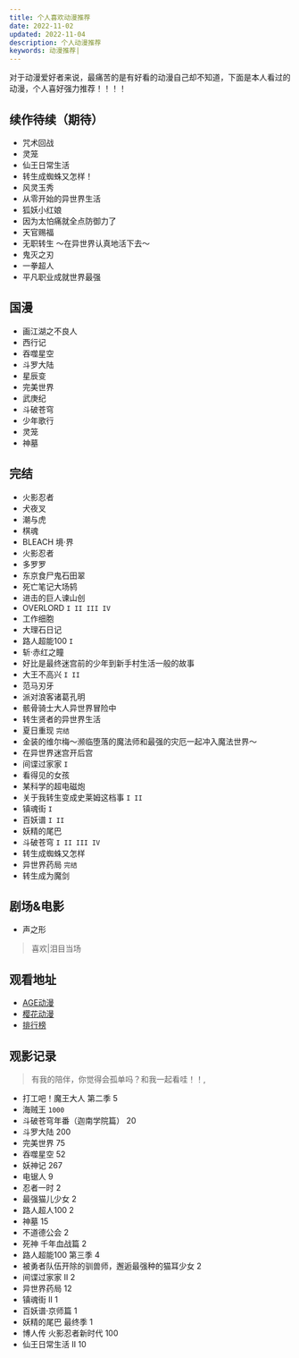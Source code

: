 ```yaml
---
title: 个人喜欢动漫推荐
date: 2022-11-02
updated: 2022-11-04
description: 个人动漫推荐
keywords: 动漫推荐|
---
```


对于动漫爱好者来说，最痛苦的是有好看的动漫自己却不知道，下面是本人看过的动漫，个人喜好强力推荐！！！！

## 续作待续（期待）
- 咒术回战
- 灵笼
- 仙王日常生活
- 转生成蜘蛛又怎样！
- 风灵玉秀
- 从零开始的异世界生活
- 狐妖小红娘
- 因为太怕痛就全点防御力了
- 天官赐福
- 无职转生 ～在异世界认真地活下去～
- 鬼灭之刃
- 一拳超人
- 平凡职业成就世界最强

## 国漫
- 画江湖之不良人
- 西行记
- 吞噬星空
- 斗罗大陆
- 星辰变
- 完美世界
- 武庚纪
- 斗破苍穹
- 少年歌行
- 灵笼
- 神墓


## 完结
- 火影忍者
- 犬夜叉
- 潮与虎
- 棋魂
- BLEACH 境·界
- 火影忍者
- 多罗罗
- 东京食尸鬼石田翠
- 死亡笔记大场鸫
- 进击的巨人谏山创
- OVERLORD `I II III IV`
- 工作细胞
- 大理石日记
- 路人超能100 `I`
- 斩·赤红之瞳
- 好比是最终迷宫前的少年到新手村生活一般的故事
- 大王不高兴 `I II`
- 范马刃牙
- 派对浪客诸葛孔明
- 骸骨骑士大人异世界冒险中
- 转生贤者的异世界生活
- 夏日重现 `完结`
- 金装的维尔梅～濒临堕落的魔法师和最强的灾厄一起冲入魔法世界～
- 在异世界迷宫开后宫
- 间谍过家家 `I`
- 看得见的女孩
- 某科学的超电磁炮
- 关于我转生变成史莱姆这档事 `I II`
- 镇魂街 `I`
- 百妖谱 `I II`
- 妖精的尾巴
- 斗破苍穹 `I II III IV`
- 转生成蜘蛛又怎样
- 异世界药局 `完结`
- 转生成为魔剑


## 剧场&电影

- 声之形
> 喜欢|泪目当场


## 观看地址

- [AGE动漫](https://www.agemys.net/)
- [樱花动漫](http://www.yinghuacd.com/)
- [排行榜](https://www.agemys.net/rank)



## 观影记录
> 有我的陪伴，你觉得会孤单吗？和我一起看哇！！,
- 打工吧！魔王大人 第二季 5
- 海贼王 `1000`
- 斗破苍穹年番（迦南学院篇） 20
- 斗罗大陆 200
- 完美世界 75
- 吞噬星空 52
- 妖神记 267
- 电锯人 9
- 忍者一时 2
- 最强猫儿少女 2
- 路人超人100 2
- 神墓 15
- 不道德公会 2
- 死神 千年血战篇 2
- 路人超能100 第三季 4
- 被勇者队伍开除的驯兽师，邂逅最强种的猫耳少女 2
- 间谍过家家 II 2
- 异世界药局 12
- 镇魂街 II 1
- 百妖谱·京师篇 1
- 妖精的尾巴 最终季 1
- 博人传 火影忍者新时代 100
- 仙王日常生活 II 10